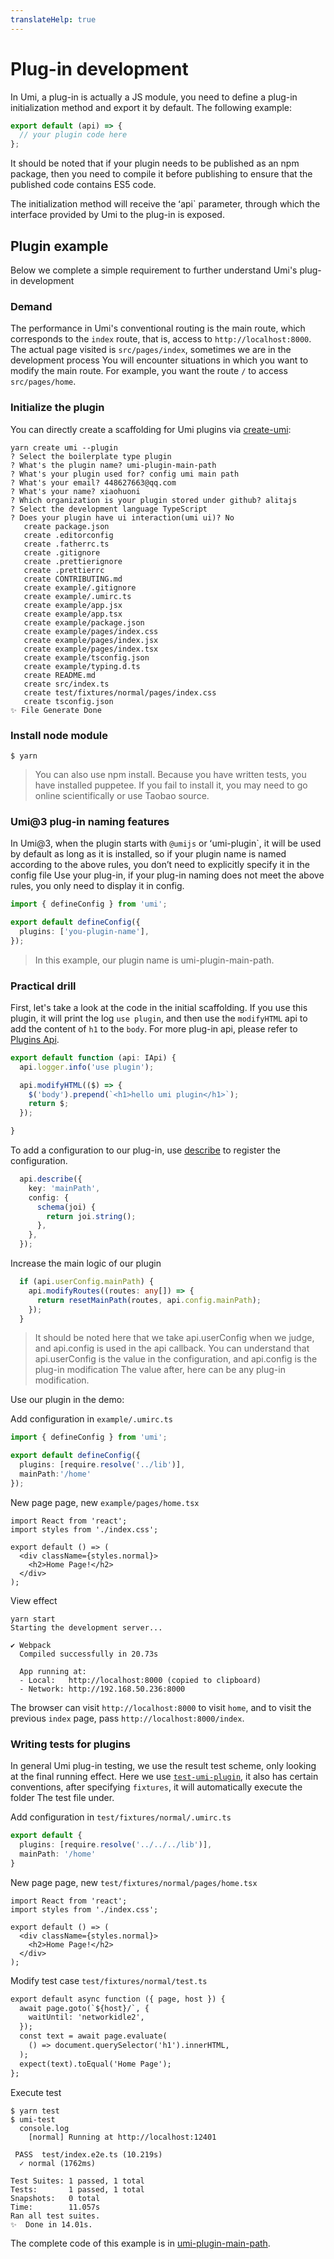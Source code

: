 ```yaml
---
translateHelp: true
---
```


# Plug-in development

In Umi, a plug-in is actually a JS module, you need to define a plug-in initialization method and export it by default. The following example:

```js
export default (api) => {
  // your plugin code here
};
```

It should be noted that if your plugin needs to be published as an npm package, then you need to compile it before publishing to ensure that the published code contains ES5 code.

The initialization method will receive the ʻapi` parameter, through which the interface provided by Umi to the plug-in is exposed.

## Plugin example

Below we complete a simple requirement to further understand Umi's plug-in development

### Demand

The performance in Umi's conventional routing is the main route, which corresponds to the `index` route, that is, access to `http://localhost:8000`. The actual page visited is `src/pages/index`, sometimes we are in the development process You will encounter situations in which you want to modify the main route. For example, you want the route `/` to access `src/pages/home`.

### Initialize the plugin

You can directly create a scaffolding for Umi plugins via [create-umi](https://github.com/umijs/create-umi):

```shell
yarn create umi --plugin
? Select the boilerplate type plugin
? What's the plugin name? umi-plugin-main-path
? What's your plugin used for? config umi main path
? What's your email? 448627663@qq.com
? What's your name? xiaohuoni
? Which organization is your plugin stored under github? alitajs
? Select the development language TypeScript
? Does your plugin have ui interaction(umi ui)? No
   create package.json
   create .editorconfig
   create .fatherrc.ts
   create .gitignore
   create .prettierignore
   create .prettierrc
   create CONTRIBUTING.md
   create example/.gitignore
   create example/.umirc.ts
   create example/app.jsx
   create example/app.tsx
   create example/package.json
   create example/pages/index.css
   create example/pages/index.jsx
   create example/pages/index.tsx
   create example/tsconfig.json
   create example/typing.d.ts
   create README.md
   create src/index.ts
   create test/fixtures/normal/pages/index.css
   create tsconfig.json
✨ File Generate Done
```

### Install node module

```shell
$ yarn
```

> You can also use npm install. Because you have written tests, you have installed puppetee. If you fail to install it, you may need to go online scientifically or use Taobao source.

### Umi@3 plug-in naming features

In Umi@3, when the plugin starts with `@umijs` or ʻumi-plugin`, it will be used by default as long as it is installed, so if your plugin name is named according to the above rules, you don’t need to explicitly specify it in the config file Use your plug-in, if your plug-in naming does not meet the above rules, you only need to display it in config.

```ts
import { defineConfig } from 'umi';

export default defineConfig({
  plugins: ['you-plugin-name'],
});
```

> In this example, our plugin name is umi-plugin-main-path.

### Practical drill

First, let's take a look at the code in the initial scaffolding. If you use this plugin, it will print the log `use plugin`, and then use the `modifyHTML` api to add the content of `h1` to the `body`. For more plug-in api, please refer to [Plugins Api](/plugins/api).

```ts
export default function (api: IApi) {
  api.logger.info('use plugin');

  api.modifyHTML(($) => {
    $('body').prepend(`<h1>hello umi plugin</h1>`);
    return $;
  });

}
```

To add a configuration to our plug-in, use [describe](/plugins/api#describe-id-string-key-string-config--default-schema-onchange--) to register the configuration.

```ts
  api.describe({
    key: 'mainPath',
    config: {
      schema(joi) {
        return joi.string();
      },
    },
  });
```

Increase the main logic of our plugin

```ts
  if (api.userConfig.mainPath) {
    api.modifyRoutes((routes: any[]) => {
      return resetMainPath(routes, api.config.mainPath);
    });
  }
```

> It should be noted here that we take api.userConfig when we judge, and api.config is used in the api callback. You can understand that api.userConfig is the value in the configuration, and api.config is the plug-in modification The value after, here can be any plug-in modification.

Use our plugin in the demo:

Add configuration in `example/.umirc.ts`

```ts
import { defineConfig } from 'umi';

export default defineConfig({
  plugins: [require.resolve('../lib')],
  mainPath:'/home'
});
```

New page page, new `example/pages/home.tsx`

```tsx
import React from 'react';
import styles from './index.css';

export default () => (
  <div className={styles.normal}>
    <h2>Home Page!</h2>
  </div>
);
```

View effect

```shell
yarn start
Starting the development server...

✔ Webpack
  Compiled successfully in 20.73s

  App running at:
  - Local:   http://localhost:8000 (copied to clipboard)
  - Network: http://192.168.50.236:8000
```

The browser can visit `http://localhost:8000` to visit `home`, and to visit the previous `index` page, pass `http://localhost:8000/index`.

### Writing tests for plugins

In general Umi plug-in testing, we use the result test scheme, only looking at the final running effect. Here we use [`test-umi-plugin`](https://github.com/umijs/test-umi-plugin), it also has certain conventions, after specifying `fixtures`, it will automatically execute the folder The test file under.

Add configuration in `test/fixtures/normal/.umirc.ts`

```ts
export default {
  plugins: [require.resolve('../../../lib')],
  mainPath: '/home'
}
```

New page page, new `test/fixtures/normal/pages/home.tsx`

```tsx
import React from 'react';
import styles from './index.css';

export default () => (
  <div className={styles.normal}>
    <h2>Home Page!</h2>
  </div>
);
```

Modify test case `test/fixtures/normal/test.ts`

```diff
export default async function ({ page, host }) {
  await page.goto(`${host}/`, {
    waitUntil: 'networkidle2',
  });
  const text = await page.evaluate(
    () => document.querySelector('h1').innerHTML,
  );
  expect(text).toEqual('Home Page');
};
```

Execute test

```
$ yarn test
$ umi-test
  console.log
    [normal] Running at http://localhost:12401

 PASS  test/index.e2e.ts (10.219s)
  ✓ normal (1762ms)

Test Suites: 1 passed, 1 total
Tests:       1 passed, 1 total
Snapshots:   0 total
Time:        11.057s
Ran all test suites.
✨  Done in 14.01s.
```

The complete code of this example is in [umi-plugin-main-path](https://github.com/alitajs/umi-plugin-main-path).
